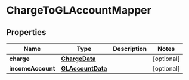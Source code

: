 
# ChargeToGLAccountMapper

## Properties
| Name | Type | Description | Notes |
| ------------ | ------------- | ------------- | ------------- |
| **charge** | [**ChargeData**](ChargeData.md) |  |  [optional] |
| **incomeAccount** | [**GLAccountData**](GLAccountData.md) |  |  [optional] |



